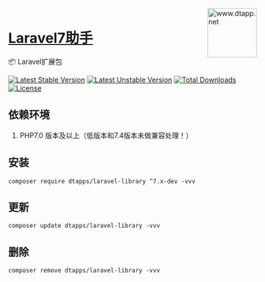 <img align="right" width="100" src="https://kodo-cdn.dtapp.net/04/999e9f2f06d396968eacc10ce9bc8a.png" alt="www.dtapp.net"/>

<h1 align="left"><a href="https://www.dtapp.net/">Laravel7助手</a></h1>

📦 Laravel扩展包

[![Latest Stable Version](https://poser.pugx.org/dtapps/laravel-library/v/stable)](https://packagist.org/packages/dtapps/laravel-library) 
[![Latest Unstable Version](https://poser.pugx.org/dtapps/laravel-library/v/unstable)](https://packagist.org/packages/dtapps/laravel-library) 
[![Total Downloads](https://poser.pugx.org/dtapps/laravel-library/downloads)](https://packagist.org/packages/dtapps/laravel-library) 
[![License](https://poser.pugx.org/dtapps/laravel-library/license)](https://packagist.org/packages/dtapps/laravel-library)

## 依赖环境

1. PHP7.0 版本及以上（低版本和7.4版本未做兼容处理！）

## 安装

```text
composer require dtapps/laravel-library ^7.x-dev -vvv
```

## 更新

```text
composer update dtapps/laravel-library -vvv
```

## 删除

```text
composer remove dtapps/laravel-library -vvv
```
